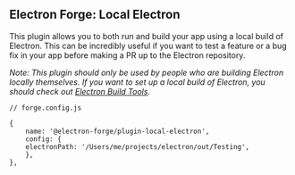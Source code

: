 ## Electron Forge: Local Electron

This plugin allows you to both run and build your app using a local build of Electron. This can be incredibly useful if you want to test a feature or a bug fix in your app before making a PR up to the Electron repository.

_Note: This plugin should only be used by people who are building Electron locally themselves. If you want to set up a local build of Electron, you should check out [Electron Build Tools](https://github.com/electron/build-tools)._

```
// forge.config.js

{
    name: '@electron-forge/plugin-local-electron',
    config: {
    electronPath: '/Users/me/projects/electron/out/Testing',
    },
},
```